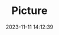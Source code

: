 ---
weight: 1
images:
- /images/edited/179.jpeg
title: Picture
date: 2023-11-11 14:12:39
tags: [luminarneo,work,ILCE-7M3,24.0,cat]
---